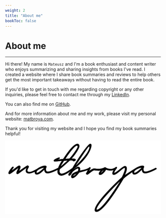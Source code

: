 ```yaml
---
weight: 2
title: "About me"
bookToc: false
---
```


# About me
---

Hi there! My name is `Mateusz` and I'm a book enthusiast and content writer who enjoys summarizing and sharing insights from books I've read. I created a website where I share book summaries and reviews to help others get the most important takeaways without having to read the entire book.

If you'd like to get in touch with me regarding copyright or any other inquiries, please feel free to contact me through my [LinkedIn](https://www.linkedin.com/in/mateusz-b-631308152/).

You can also find me on [GitHub](https://github.com/mateuszbroja).

And for more information about me and my work, please visit my personal website: [matbroya.com](https://matbroya.com/).

Thank you for visiting my website and I hope you find my book summaries helpful!

![matbroya](content\docs\books\matbroya_small.png)